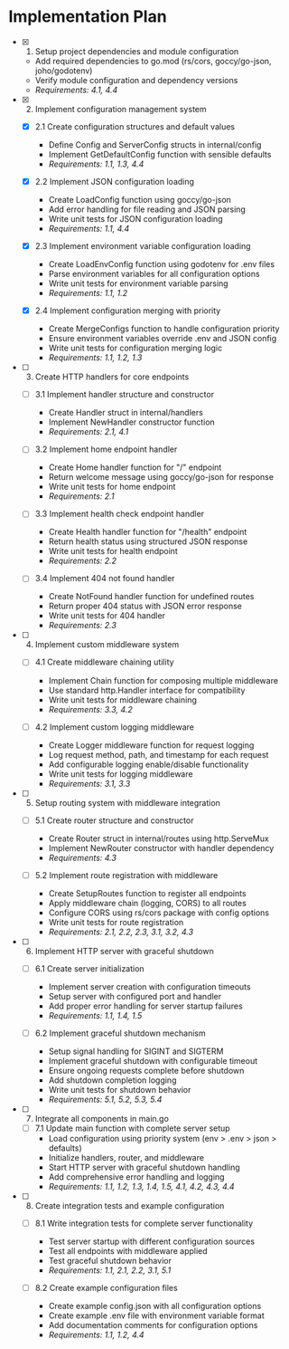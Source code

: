 # Implementation Plan

- [x] 1. Setup project dependencies and module configuration
  - Add required dependencies to go.mod (rs/cors, goccy/go-json, joho/godotenv)
  - Verify module configuration and dependency versions
  - _Requirements: 4.1, 4.4_

- [x] 2. Implement configuration management system
  - [x] 2.1 Create configuration structures and default values
    - Define Config and ServerConfig structs in internal/config
    - Implement GetDefaultConfig function with sensible defaults
    - _Requirements: 1.1, 1.3, 4.4_
  
  - [x] 2.2 Implement JSON configuration loading
    - Create LoadConfig function using goccy/go-json
    - Add error handling for file reading and JSON parsing
    - Write unit tests for JSON configuration loading
    - _Requirements: 1.1, 4.4_
  
  - [x] 2.3 Implement environment variable configuration loading
    - Create LoadEnvConfig function using godotenv for .env files
    - Parse environment variables for all configuration options
    - Write unit tests for environment variable parsing
    - _Requirements: 1.1, 1.2_
  
  - [x] 2.4 Implement configuration merging with priority
    - Create MergeConfigs function to handle configuration priority
    - Ensure environment variables override .env and JSON config
    - Write unit tests for configuration merging logic
    - _Requirements: 1.1, 1.2, 1.3_

- [ ] 3. Create HTTP handlers for core endpoints
  - [ ] 3.1 Implement handler structure and constructor
    - Create Handler struct in internal/handlers
    - Implement NewHandler constructor function
    - _Requirements: 2.1, 4.1_
  
  - [ ] 3.2 Implement home endpoint handler
    - Create Home handler function for "/" endpoint
    - Return welcome message using goccy/go-json for response
    - Write unit tests for home endpoint
    - _Requirements: 2.1_
  
  - [ ] 3.3 Implement health check endpoint handler
    - Create Health handler function for "/health" endpoint
    - Return health status using structured JSON response
    - Write unit tests for health endpoint
    - _Requirements: 2.2_
  
  - [ ] 3.4 Implement 404 not found handler
    - Create NotFound handler function for undefined routes
    - Return proper 404 status with JSON error response
    - Write unit tests for 404 handler
    - _Requirements: 2.3_

- [ ] 4. Implement custom middleware system
  - [ ] 4.1 Create middleware chaining utility
    - Implement Chain function for composing multiple middleware
    - Use standard http.Handler interface for compatibility
    - Write unit tests for middleware chaining
    - _Requirements: 3.3, 4.2_
  
  - [ ] 4.2 Implement custom logging middleware
    - Create Logger middleware function for request logging
    - Log request method, path, and timestamp for each request
    - Add configurable logging enable/disable functionality
    - Write unit tests for logging middleware
    - _Requirements: 3.1, 3.3_

- [ ] 5. Setup routing system with middleware integration
  - [ ] 5.1 Create router structure and constructor
    - Create Router struct in internal/routes using http.ServeMux
    - Implement NewRouter constructor with handler dependency
    - _Requirements: 4.3_
  
  - [ ] 5.2 Implement route registration with middleware
    - Create SetupRoutes function to register all endpoints
    - Apply middleware chain (logging, CORS) to all routes
    - Configure CORS using rs/cors package with config options
    - Write unit tests for route registration
    - _Requirements: 2.1, 2.2, 2.3, 3.1, 3.2, 4.3_

- [ ] 6. Implement HTTP server with graceful shutdown
  - [ ] 6.1 Create server initialization
    - Implement server creation with configuration timeouts
    - Setup server with configured port and handler
    - Add proper error handling for server startup failures
    - _Requirements: 1.1, 1.4, 1.5_
  
  - [ ] 6.2 Implement graceful shutdown mechanism
    - Setup signal handling for SIGINT and SIGTERM
    - Implement graceful shutdown with configurable timeout
    - Ensure ongoing requests complete before shutdown
    - Add shutdown completion logging
    - Write unit tests for shutdown behavior
    - _Requirements: 5.1, 5.2, 5.3, 5.4_

- [ ] 7. Integrate all components in main.go
  - [ ] 7.1 Update main function with complete server setup
    - Load configuration using priority system (env > .env > json > defaults)
    - Initialize handlers, router, and middleware
    - Start HTTP server with graceful shutdown handling
    - Add comprehensive error handling and logging
    - _Requirements: 1.1, 1.2, 1.3, 1.4, 1.5, 4.1, 4.2, 4.3, 4.4_

- [ ] 8. Create integration tests and example configuration
  - [ ] 8.1 Write integration tests for complete server functionality
    - Test server startup with different configuration sources
    - Test all endpoints with middleware applied
    - Test graceful shutdown behavior
    - _Requirements: 1.1, 2.1, 2.2, 3.1, 5.1_
  
  - [ ] 8.2 Create example configuration files
    - Create example config.json with all configuration options
    - Create example .env file with environment variable format
    - Add documentation comments for configuration options
    - _Requirements: 1.1, 1.2, 4.4_